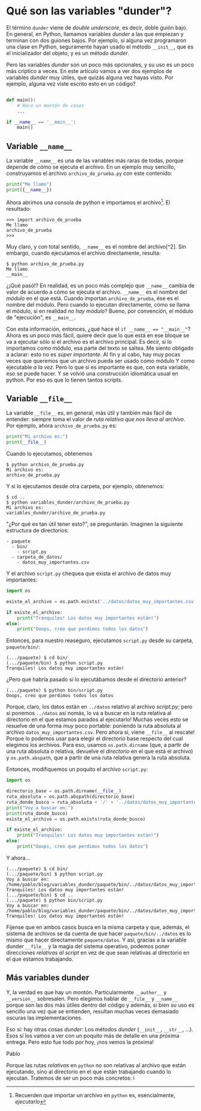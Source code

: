 # Qué son las variables "dunder"?

El término `dunder` viene de _double underscore_, es decir, doble guión bajo. En general, en Python, llamamos variables _dunder_ a las que empiezan y terminan con dos guiones bajos. Por ejemplo, si alguna vez programaron una clase en Python, seguramente hayan usado el método `__init__`, que es el inicializador del objeto, y es un método _dunder_.

Pero las variables _dunder_ son un poco más opcionales, y su uso es un poco más críptico a veces. En este artículo vamos a ver dos ejemplos de variables _dunder_ muy útiles, que quizás alguna vez hayas visto. Por ejemplo, alguna vez viste escrito esto en un código?

```python

def main():
    # Hace un montón de cosas
    ...

if __name__ == '__main__':
    main()
```

## Variable `__name__`

La variable `__name__` es una de las variables más raras de todas, porque depende de cómo se ejecuta el archivo. En un ejemplo muy sencillo, construyamos el archivo `archivo_de_prueba.py` con este contenido:

```python
print("Me llamo")
print({__name__})
```

Ahora abrimos una consola de python e importamos el archivo[^1]. El resultado:

```
>>> import archivo_de_prueba
Me llamo
archivo_de_prueba
>>>
```

Muy claro, y con total sentido, `__name__` es el nombre del archivo[^2]. Sin embargo, cuando ejecutamos el archivo directamente, resulta:

```
$ python archivo_de_prueba.py
Me llamo
__main__
```

¿¡Qué pasó!? En realidad, es un poco más complejo que `__name__` cambia de valor de acuerdo a cómo se ejecuta el archivo. `__name__` es el nombre del _módulo_ en el que está. Cuando importan `archivo_de_prueba`, ése es el nombre del módulo. Pero cuando lo ejecutan directamente, cómo se llama el módulo, si en realidad _no hay módulo_? Bueno, por convención, el módulo de "ejecución", es `__main__`.

Con esta información, entonces, ¿qué hace el `if __name__ == "__main__"`? Ahora es un poco más fácil, quiere decir que lo que está en ese bloque se va a ejecutar sólo si el archivo es el archivo principal. Es decir, si lo importamos como módulo, esa parte del texto se saltea. Me siento obligado a aclarar: esto no es _súper importante_. Al fin y al cabo, hay muy pocas veces que queremos que un archivo pueda ser usado como módulo Y como ejecutable _a la vez_. Pero lo que sí es importante es que, con esta variable, eso se puede hacer. Y se volvió una construcción idiomática usual en python. Por eso es que lo tienen tantos scripts.

## Variable `__file__`

La variable `__file__` es, en general, más útil y también más fácil de entender: siempre toma el valor de _ruta relativa que nos lleva al archivo_. Por ejemplo, ahora `archivo_de_prueba.py` es:

```python
print("Mi archivo es:")
print(__file__)
```

Cuando lo ejecutamos, obtenemos

```
$ python archivo_de_prueba.py
Mi archivo es:
archivo_de_prueba.py
```

Y si lo ejecutamos desde otra carpeta, por ejemplo, obtenemos:

```
$ cd ..
$ python variables_dunder/archivo_de_prueba.py
Mi archivo es:
variables_dunder/archivo_de_prueba.py
```

"¿Por qué es tan útil tener esto?", se preguntarán. Imaginen la siguiente estructura de directorios:

```
- paquete
  - bin/
    - script.py
  - carpeta_de_datos/
    - datos_muy_importantes.csv
```

Y el archivo `script.py` chequea que exista el archivo de datos muy importantes:

```python
import os

existe_el_archivo = os.path.exists('../datos/datos_muy_importantes.csv')

if existe_el_archivo:
    print("Tranquiles! Los datos muy importantes están!")
else:
    print("Ooops, creo que perdimos todos los datos")
```

Entonces, para nuestro reaseguro, ejecutamos `script.py` desde su carpeta, `paquete/bin/`:

```
(.../paquete) $ cd bin/
(.../paquete/bin) $ python script.py
Tranquiles! Los datos muy importantes están!
```

¿Pero qué habría pasado si lo ejecutábamos desde el directorio anterior?

```
(.../paquete) $ python bin/script.py
Ooops, creo que perdimos todos los datos
```

Porque, claro, los datos están en `../datos` relativo al archivo _script.py_; pero si ponemos `../datos` así nomás, lo va a buscar en la ruta relativa al directorio en el que estamos parados al ejecutarlo! Muchas veces esto se resuelve de una forma _muy_ poco portable: poniendo la ruta absoluta al archivo `datos_muy_importantes.csv`. Pero ahora sí, viene `__file__` al rescate! Porque lo podemos usar para elegir el directorio base respecto del cual elegimos los archivos. Para eso, usamos `os.path.dirname` (que, a partir de una ruta absoluta o relativa, devuelve el _directorio_ en el que está el archivo) y `os.path.abspath`, que a partir de una ruta relativa genera la ruta absoluta.

Entonces, modifiquemos un poquito el archivo `script.py`:

```python
import os

directorio_base = os.path.dirname(__file__)
ruta_absoluta = os.path.abspath(directorio_base)
ruta_donde_busco = ruta_absoluta + '/' + '../datos/datos_muy_importantes.csv'
print("Voy a buscar en:")
print(ruta_donde_busco)
existe_el_archivo = os.path.exists(ruta_donde_busco)

if existe_el_archivo:
    print("Tranquiles! Los datos muy importantes están!")
else:
    print("Ooops, creo que perdimos todos los datos")
```

 Y ahora...

```
(.../paquete) $ cd bin/
(.../paquete/bin) $ python script.py
Voy a buscar en:
/home/pablo/blog/variables_dunder/paquete/bin/../datos/datos_muy_importantes.csv
Tranquiles! Los datos muy importantes están!
(.../paquete/bin) $ cd ..
(.../paquete) $ python bin/script.py
Voy a buscar en:
/home/pablo/blog/variables_dunder/paquete/bin/../datos/datos_muy_importantes.csv
Tranquiles! Los datos muy importantes están!
```

Fíjense que en ambos casos busca en la misma carpeta y que, además, el sistema de archivos se da cuenta de que hacer `paquete/bin/../datos` es lo mismo que hacer directamente `paquete/datos`. Y así, gracias a la variable dunder `__file__` y la magia del sistema operativo, podemos poner direcciones _relativas al script_ en vez de que sean relativas al directorio en el que estamos trabajando.


## Más variables dunder

Y, la verdad es que hay un montón. Particularmente `__author__` y `__version__` sobresalen. Pero elegimos hablar de `__file__` y `__name__` porque son las dos más útiles dentro del código y además, si bien su uso es sencillo una vez que se entienden, resultan muchas veces demasiado oscuras las implementaciones.

Eso sí: hay otras cosas _dunder_: Los métodos _dunder_ (`__init__`, `__str__`, ...). Esos sí los vamos a ver con un poquito más de detalle en una próxima entrega. Pero esto fue todo por hoy, ¡nos vemos la próxima!

Pablo



[^1]: Recuerden que importar un archivo en `python` es, esencialmente, _ejecutarlo_


Porque las rutas _relativas_ en `python` no son relativas al archivo que están ejecutando, sino al directorio en el que están trabajando cuando lo ejecutan. Tratemos de ser un poco más concretos: i